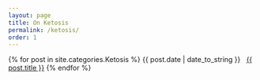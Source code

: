 ```yaml
---
layout: page
title: On Ketosis
permalink: /ketosis/
order: 1
---
```


{% for post in site.categories.Ketosis %}
<span>{{ post.date | date_to_string }}</span> &nbsp; <a href="{{ post.url }}">{{ post.title }}</a>
{% endfor %}